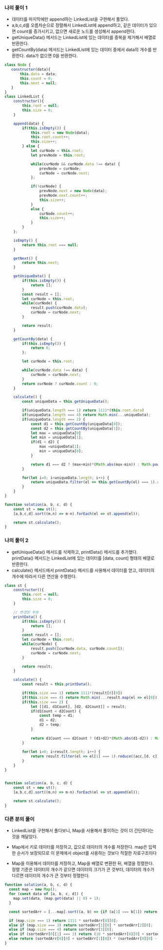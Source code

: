 ### 나의 풀이 1

- 데이터를 마지막에만 append하는 LinkedList을 구현해서 풀었다.
- a,b,c,d를 오름차순으로 정렬해서 LinkedList에 append하고, 같은 데이터가 있으면 count를 증가시키고, 없으면 새로운 노드를 생성해서 append한다.
- getUniqueData() 메서드는 LinkedList에 있는 데이터를 중복을 제거해서 배열로 반환한다.
- getCountBy(data) 메서드는 LinkedList에 있는 데이터 중에서 data의 개수를 반환한다. data가 없으면 0을 반환한다.

```js
class Node {
   constructor(data){
       this.data = data;
       this.count = 0;
       this.next = null;
   }
}
class LinkedList {
    constructor(){
        this.root = null;
        this.size = 0;
    }

    append(data) {
        if(this.isEmpty()) {
            this.root = new Node(data);
            this.root.count++;
            this.size++;
        } else {
            let curNode = this.root;
            let prevNode = this.root;

            while(curNode && curNode.data !== data) {
                prevNode = curNode;
                curNode = curNode.next;
            };

            if(!curNode) {
                prevNode.next = new Node(data);
                prevNode.next.count++;
                this.size++;
            }
            else {
                curNode.count++;
                this.size++;
            }
        }
    };

    isEmpty() {
        return this.root === null;
    }

    getNext() {
        return this.next;
    }

    getUniqueData() {
        if(this.isEmpty()) {
            return [];
        }
        const result = [];
        let curNode = this.root;
        while(curNode) {
            result.push(curNode.data);
            curNode = curNode.next;
        }

        return result;
    }

    getCountBy(data) {
        if(this.isEmpty()) {
            return 0;
        };

        let curNode = this.root;

        while(curNode.data !== data) {
            curNode = curNode.next;
        }
        return curNode ? curNode.count : 0;
    }

    calculate() {
        const uniqueData = this.getUniqueData();

        if(uniqueData.length === 1) return 1111*(this.root.data)
        if(uniqueData.length === 4) return Math.min(...uniqueData);
        if(uniqueData.length === 2) {
            const d1 = this.getCountBy(uniqueData[0]);
            const d2 = this.getCountBy(uniqueData[1]);
            let max = uniqueData[0]
            let min = uniqueData[1];
            if(d1 < d2) {
                max =uniqueData[1];
                min = uniqueData[0];
            }

            return d1 === d2 ? (max+min)*(Math.abs(max-min)) : Math.pow(10*max+min,2);
        }

        for(let i=0; i<uniqueData.length; i++) {
            return uniqueData.filter(el => this.getCountBy(el) === 1).reduce((acc,cur) => acc*cur,1)
        }
    }
}

function solution(a, b, c, d) {
    const st = new st();
    [a,b,c,d].sort((m,n) => m-n).forEach(el => st.append(el));

    return st.calculate();
}
```

### 나의 풀이 2

- getUniqueData() 메서드를 삭제하고, printData() 메서드를 추가했다. printData() 메서드는 LinkedList에 있는 데이터를 [data, count] 형태의 배열로 반환한다.
- calculate() 메서드에서 printData() 메서드를 사용해서 데이터를 얻고, 데이터의 개수에 따라서 다른 연산을 수행한다.

```js
class st {
    constructor(){
        this.root = null;
        this.size = 0;
    }

    // 변경된 부분
    printData() {
        if(this.isEmpty()) {
            return [];
        }
        const result = [];
        let curNode = this.root;
        while(curNode) {
            result.push([curNode.data, curNode.count]);
            curNode = curNode.next;
        }

        return result;
    }

    calculate() {
        const result = this.printData();

        if(this.size === 1) return 1111*(result[0][0])
        if(this.size === 4) return Math.min(...result.map(el => el[0]));
        if(this.size === 2) {
            let [[d1, d1Count], [d2, d2Count]] = result;
            if(d1Count < d2Count) {
                const temp = d1;
                d1 = d2;
                d2 = temp;
            }
            
            return d1Count === d2Count ? (d1+d2)*(Math.abs(d1-d2)) : Math.pow(10*d1+d2,2);
        }
        
        for(let i=0; i<result.length; i++) {
            return result.filter(el => el[1] === 1).reduce((acc,[d, c]) => acc*d,1)
        }
    }
}


function solution(a, b, c, d) {
    const st = new st();
    [a,b,c,d].sort((m,n) => m-n).forEach(el => st.append(el));
    
    return st.calculate();
} 
```

### 다른 분의 풀이

- LinkedList을 구현해서 풀다보니, Map을 사용해서 풀이하는 것이 더 간단하다는 것을 깨달았다.

- Map에서 키로 데이터를 저장하고, 값으로 데이터의 개수를 저장한다. map은 입력한 순서가 보장되므로 이 문제에서 object를 사용하는 것보다 적절한 자료구조이다

- Map을 이용해서 데이터를 저장하고, Map을 배열로 변환한 뒤, 배열을 정렬한다. 정렬 기준은 데이터의 개수가 같으면 데이터의 크기가 큰 것부터, 데이터의 개수가 다르면 데이터의 개수가 큰 것부터 정렬한다.

```js
function solution(a, b, c, d) {
  const map = new Map();
  for (const data of [a, b, c, d]) {
    map.set(data, (map.get(data) || 0) + 1);
  }

  const sortedArr = [...map].sort((a, b) => {if (a[1] === b[1]) return b[0] - a[0]; else return b[1] - a[1]});

  if (map.size === 1) return 1111 * sortedArr[0][0];
  else if (map.size === 3) return sortedArr[1][0] * sortedArr[2][0];
  else if (map.size === 4) return sortedArr[3][0];
  else if (sortedArr[0][1] === 3) return (10 * sortedArr[0][0] + sortedArr[1][0]) ** 2;
  else return (sortedArr[0][0] + sortedArr[1][0]) * (sortedArr[0][0] - sortedArr[1][0]);
}
```
